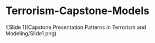 # Terrorism-Capstone-Models

![Slide 1](Capstone Presentation Patterns in Terrorism and Modeling/Slide1.png)
